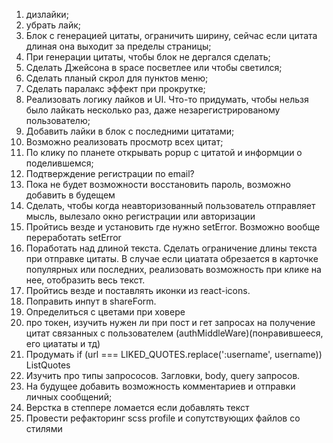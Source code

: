 1. дизлайки;
2. убрать лайк;
3. Блок с генерацией цитаты, ограничить ширину, сейчас если цитата длиная она выходит за пределы страницы;
4. При генерации цитаты, чтобы блок не дергался сделать;
5. Сделать Джейсона в space посветлее или чтобы светился;
6. Сделать планый скрол для пунктов меню;
7. Сделать паралакс эффект при прокрутке;
8. Реализовать логику лайков и UI. Что-то придумать, чтобы нельзя было лайкать несколько раз, даже незарегистрированому пользователю;
9. Добавить лайки в блок с последними цитатами;
10. Возможно реализовать просмотр всех цитат;
11. По клику по планете открывать popup с цитатой и информции о поделившемся;
12. Подтверждение регистрации по email?
13. Пока не будет возможности восстановить пароль, возможно добавить в будещем
14. Сделать, чтобы когда неавторизованный пользователь отправляет мысль, вылезало окно регистрации или авторизации
15. Пройтись везде и установить где нужно setError. Возможно вообще переработать setError
16. Поработать над длиной текста. Сделать ограничение длины текста при отправке цитаты. В случае если циатата обрезается в карточке популярных или последних, реализовать возможность при клике на нее, отобразить весь текст.
17. Пройтись везде и поставлять иконки из react-icons.
18. Поправить инпут в shareForm.
19. Определиться с цветами при ховере
20. про токен, изучить нужен ли при пост и гет запросах на получение цитат связанных с пользователем (authMiddleWare)(понравившееся, его циататы и тд)
21. Продумать if (url === LIKED_QUOTES.replace(':username', username)) ListQuotes
22. Изучить про типы запрососов. Загловки, body, query запросов.
23. На будущее добавить возможность комментариев и отправки личных сообщений;
24. Верстка в степпере ломается если добавлять текст
25. Провести рефакторинг scss profile и сопутствующих файлов со стилями
